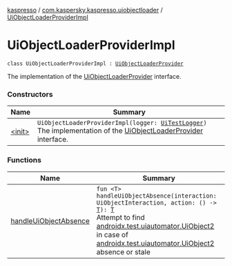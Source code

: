 [kaspresso](../../index.md) / [com.kaspersky.kaspresso.uiobjectloader](../index.md) / [UiObjectLoaderProviderImpl](./index.md)

# UiObjectLoaderProviderImpl

`class UiObjectLoaderProviderImpl : `[`UiObjectLoaderProvider`](../-ui-object-loader-provider/index.md)

The implementation of the [UiObjectLoaderProvider](../-ui-object-loader-provider/index.md) interface.

### Constructors

| Name | Summary |
|---|---|
| [&lt;init&gt;](-init-.md) | `UiObjectLoaderProviderImpl(logger: `[`UiTestLogger`](../../com.kaspersky.kaspresso.logger/-ui-test-logger.md)`)`<br>The implementation of the [UiObjectLoaderProvider](../-ui-object-loader-provider/index.md) interface. |

### Functions

| Name | Summary |
|---|---|
| [handleUiObjectAbsence](handle-ui-object-absence.md) | `fun <T> handleUiObjectAbsence(interaction: UiObjectInteraction, action: () -> `[`T`](handle-ui-object-absence.md#T)`): `[`T`](handle-ui-object-absence.md#T)<br>Attempt to find [androidx.test.uiautomator.UiObject2](#) in case of [androidx.test.uiautomator.UiObject2](#) absence or stale |
